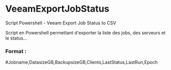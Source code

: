 # VeeamExportJobStatus
Script Powershell - Veeam Export Job Status to CSV

Script en Powershell permettant d'exporter la liste des jobs, des serveurs et le status...
### Format : 
#Jobname,DatasizeGB,BackupsizeGB,Clients,LastStatus,LastRun,Epoch